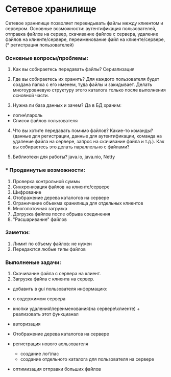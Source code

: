 # Сетевое хранилище

Сетевое хранилище позволяет перекидывать файлы между клиентом и сервером.
Основные возможности: аутентификация пользователей, отправка файлов на сервер, 
скачивание файлов с сервера, удаление файлов на клиенте/сервере, 
переименование файл на клиенте/сервере, (* регистрация пользователей)

### Основные вопросы/проблемы:
1. Как вы собираетесь передавать файлы?
Сериализация

2. Где вы собираетесь их хранить?
Для каждого пользователя будет создана папка с его именем, туда файлы и закидывает.
Делать многоуровневую структуру этого каталога только после выполнения основной части.

3. Нужна ли база данных и зачем?
Да в БД храним:
- логин\пароль
- Список файлов пользователя

4. Что вы хотите передавать помимо файлов?
Какие-то команды? (данные для регистрации, данные для аутентификации, команда на удаление 
файла на сервере, запрос на скачивание файла и т.д.). Как вы собираетесь это делать параллельно 
с файлами?

5. Библиотеки для работы?
java.io, java.nio, Netty

### \* Продвинутые возможности:
1. Проверка контрольной суммы 
2. Синхронизация файлов на клиенте/сервере
3. Шифрование
4. Отображение дерева каталогов на сервере
5. Ограничение объекма хранилища для отдельных клиентов
6. Многопоточная загрузка
7. Догрузка файлов после обрыва соединения
8. "Расшаривание" файлов

### Заметки:
1. Лимит по объему файлов: не нужен
2. Передаются любые типы файлов

### Выполненые задачи:
1. Скачивание файла с сервера на клиент.
2. Загрузка файла с клиента на сервер.


- добавить в gui пользователя информацию:
 + о содержимом сервера
 - кнопки удаления\переименования(на сервере\клиенте) + реализовать этот функцианал

- авторизация

- Отображение дерева каталогов на сервере

- регистрация нового аользователя
    - создание лог\пас
    - создание отдельного каталога для пользователя на сервере

- оптимизация отправки больших файлов